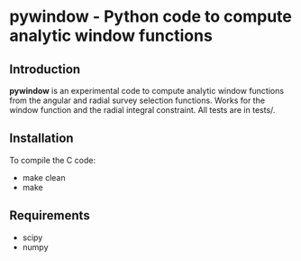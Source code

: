 pywindow - Python code to compute analytic window functions
===========================================================

Introduction
------------

**pywindow** is an experimental code to compute analytic window functions from the angular and radial survey selection functions.
Works for the window function and the radial integral constraint.
All tests are in tests/.

Installation
------------

To compile the C code:
- make clean
- make

Requirements
------------

- scipy
- numpy
